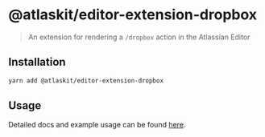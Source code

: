 # @atlaskit/editor-extension-dropbox

> An extension for rendering a `/dropbox` action in the Atlassian Editor

## Installation

```sh
yarn add @atlaskit/editor-extension-dropbox
```

## Usage

Detailed docs and example usage can be found [here](https://atlaskit.atlassian.com/packages/editor/editor-extension-dropbox).
